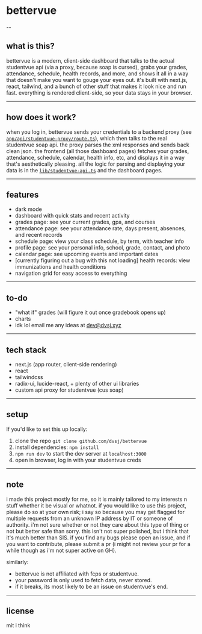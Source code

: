 # bettervue

--

## what is this?

bettervue is a modern, client-side dashboard that talks to the actual studentvue api (via a proxy, because soap is cursed), grabs your grades, attendance, schedule, health records, and more, and shows it all in a way that doesn't make you want to gouge your eyes out. it's built with next.js, react, tailwind, and a bunch of other stuff that makes it look nice and run fast. everything is rendered client-side, so your data stays in your browser.

---

## how does it work?

when you log in, bettervue sends your credentials to a backend proxy (see [`app/api/studentvue-proxy/route.ts`](app/api/studentvue-proxy/route.ts)), which then talks to the real studentvue soap api. the proxy parses the xml responses and sends back clean json. the frontend (all those dashboard pages) fetches your grades, attendance, schedule, calendar, health info, etc, and displays it in a way that's aesthetically pleasing. all the logic for parsing and displaying your data is in the [`lib/studentvue-api.ts`](lib/studentvue-api.ts) and the dashboard pages.

---

## features

- dark mode
- dashboard with quick stats and recent activity
- grades page: see your current grades, gpa, and courses
- attendance page: see your attendance rate, days present, absences, and recent records
- schedule page: view your class schedule, by term, with teacher info
- profile page: see your personal info, school, grade, contact, and photo
- calendar page: see upcoming events and important dates
- [currently figuring out a bug with this not loading] health records: view immunizations and health conditions
- navigation grid for easy access to everything

---

## to-do

- "what if" grades (will figure it out once gradebook opens up)
- charts
- idk lol email me any ideas at dev@dvsj.xyz

---

## tech stack

- next.js (app router, client-side rendering)
- react
- tailwindcss
- radix-ui, lucide-react, + plenty of other ui libraries
- custom api proxy for studentvue (cus soap)

---

## setup

If you'd like to set this up locally:

1. clone the repo `git clone github.com/dvsj/bettervue`
2. install dependencies: `npm install`
3. `npm run dev` to start the dev server at `localhost:3000`
4. open in browser, log in with your studentvue creds

---

## note

i made this project mostly for me, so it is mainly tailored to my interests n stuff whether it be visual or whatnot. if you would like to use this project, please do so at your own risk; i say so because you may get flagged for multiple requests from an unknown IP address by IT or someone of authority. i'm not sure whether or not they care about this type of thing or not but better safe than sorry. this isn't not super polished, but i think that it's much better than SIS. if you find any bugs please open an issue, and if you want to contribute, please submit a pr (i might not review your pr for a while though as i'm not super active on GH). 

similarly: 

- bettervue is not affiliated with fcps or studentvue. 
- your password is only used to fetch data, never stored.
- if it breaks, its most likely to be an issue on studentvue's end.

---

## license
mit i think 
